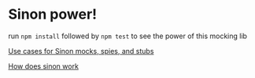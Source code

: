 # Sinon power!

run `npm install` followed by `npm test` to see the power of this mocking lib

[Use cases for Sinon mocks, spies, and stubs](https://semaphoreci.com/community/tutorials/best-practices-for-spies-stubs-and-mocks-in-sinon-js)

[How does sinon work](https://stackoverflow.com/questions/44932261/how-sinon-stubs-works-under-the-hood)




